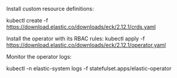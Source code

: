 
Install custom resource definitions:

kubectl create -f https://download.elastic.co/downloads/eck/2.12.1/crds.yaml

Install the operator with its RBAC rules:
kubectl apply -f https://download.elastic.co/downloads/eck/2.12.1/operator.yaml

Monitor the operator logs:

kubectl -n elastic-system logs -f statefulset.apps/elastic-operator


